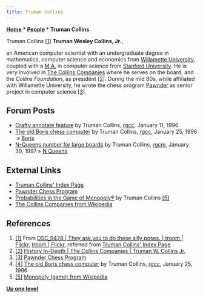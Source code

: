 ```yaml
---
title: Truman Collins
---
```

**[Home](Home "Home") \* [People](People "People") \* Truman Collins**



 [](File:TrumanCollins.JPG) Truman Collins <a id="cite-note-1" href="#cite-ref-1">[1]</a> 
**Truman Wesley Collins, Jr.**,  

an American computer scientist with an undergraduate degree in mathematics, computer science and economics from [Willamette University](https://en.wikipedia.org/wiki/Willamette_University), 
coupled with a [M.A.](https://en.wikipedia.org/wiki/Master_of_Arts) in computer science from [Stanford University](Stanford_University "Stanford University"). 
He is very involved in [The Collins Companies](https://en.wikipedia.org/wiki/The_Collins_Companies) where he serves on the board, and the *Collins Foundation*, as president 
<a id="cite-note-2" href="#cite-ref-2">[2]</a>. 
During the mid 80s, while affiliated with Willamette University, he wrote the chess program [Pawnder](Pawnder "Pawnder") as senior project in computer science 
<a id="cite-note-3" href="#cite-ref-3">[3]</a>. 



## Forum Posts


* [Crafty annotate feature](https://groups.google.com/g/rec.games.chess.computer/c/bUkaInv43lQ/m/jWmZYUg_Y7UJ) by Truman Collins, [rgcc](Computer_Chess_Forums "Computer Chess Forums"), January 11, 1996
* [The old Boris chess computer](https://groups.google.com/g/rec.games.chess.computer/c/WQKs5kl32VI/m/CaLYlpkpzSUJ) by Truman Collins, [rgcc](Computer_Chess_Forums "Computer Chess Forums"), January 25, 1996  » [Boris](Boris "Boris")
* [N-Queens number for large boards](https://groups.google.com/g/rec.games.chess.computer/c/ty2-qKDlJUI/m/Wt292BRnL14J) by Truman Collins, [rgcm](Computer_Chess_Forums "Computer Chess Forums"), January 30, 1997 » [N Queens](Backtracking#N_Queens "Backtracking")


## External Links


* [Truman Collins' Index Page](http://www.tkcs-collins.com/truman/index.shtml)
* [Pawnder Chess Program](http://www.tkcs-collins.com/truman/pawnder/pawnder.shtml)
* [Probabilities in the Game of Monopoly®](http://www.tkcs-collins.com/truman/monopoly/monopoly.shtml) by Truman Collins <a id="cite-note-5" href="#cite-ref-5">[5]</a>
* [The Collins Companies from Wikipedia](https://en.wikipedia.org/wiki/The_Collins_Companies)


## References


1. <a id="cite-ref-1" href="#cite-note-1">[1]</a> From [DSC\_9428 | They ask you to do these silly poses. | troom | Flickr](https://www.flickr.com/photos/80375235@N00/4342941284/), [troom | Flickr](https://www.flickr.com/photos/80375235@N00/page2), referred from [Truman Collins' Index Page](http://www.tkcs-collins.com/truman/index.shtml#My%20pages)
2. <a id="cite-ref-2" href="#cite-note-2">[2]</a> [History In-Depth | The Collins Companies | Truman W. Collins Jr.](https://www.collinsco.com/history/In-Depth.php#Outside)
3. <a id="cite-ref-3" href="#cite-note-3">[3]</a> [Pawnder Chess Program](http://www.tkcs-collins.com/truman/pawnder/pawnder.shtml)
4. <a id="cite-ref-4" href="#cite-note-4">[4]</a> [The old Boris chess computer](https://groups.google.com/g/rec.games.chess.computer/c/WQKs5kl32VI/m/CaLYlpkpzSUJ) by Truman Collins, [rgcc](Computer_Chess_Forums "Computer Chess Forums"), January 25, 1996
5. <a id="cite-ref-5" href="#cite-note-5">[5]</a> [Monopoly (game) from Wikipedia](https://en.wikipedia.org/wiki/Monopoly_%28game%29)

**[Up one level](People "People")**







 
